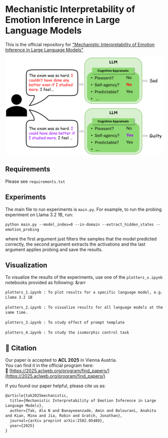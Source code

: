 # Mechanistic Interpretability of Emotion Inference in Large Language Models

This is the official repository for ["Mechanistic Interpretability of Emotion Inference in Large Language Models"](https://arxiv.org/abs/2502.05489)

![My Figure](figs/intro%20fig.png)

## Requirements

Please see ```requirements.txt```

## Experiments

The main file to run experiments is ```main.py```. For example, to run the probing experiment on Llama 3.2 1B, run:

```
python main.py --model_index=0 --in-domain --extract_hidden_states --emotion_probing
```

where the first argument just filters the samples that the model predicted correctly, the second argument extracts the activations and the last argument applies probing and save the results.

## Visualization

To visualize the results of the experiments, use one of the ```plotters_x.ipynb``` notebooks provided as following: 
&rarr
```
plotters_1.ipynb : To plot results for a specific language model, e.g. Llama 3.2 1B

plotters_2.ipynb : To visualize results for all language models at the same time.

plotters_3.ipynb : To study effect of prompt template

plotters_4.ipynb : To study the isomorphic control task
```

## 📄 Citation
Our paper is accepted to **ACL 2025** in Vienna Austria.  
You can find it in the official program here:  
🔗 [https://2025.aclweb.org/program/find_papers/](https://2025.aclweb.org/program/find_papers/)


If you found our paper helpful, please cite us as:

```
@article{tak2025mechanistic,
  title={Mechanistic Interpretability of Emotion Inference in Large Language Models},
  author={Tak, Ala N and Banayeeanzade, Amin and Bolourani, Anahita and Kian, Mina and Jia, Robin and Gratch, Jonathan},
  journal={arXiv preprint arXiv:2502.05489},
  year={2025}
}
```


